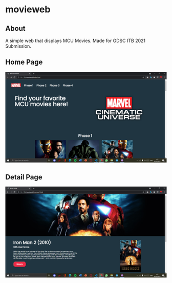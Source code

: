# movieweb
## About
A simple web that displays MCU Movies. Made for GDSC ITB 2021 Submission.
## Home Page
![alt text](https://github.com/marvel-natanael/movieweb/blob/main/Image%2017.png)
## Detail Page
![alt text](https://github.com/marvel-natanael/movieweb/blob/main/Image%2018.png)
